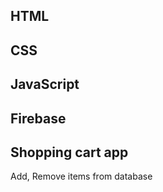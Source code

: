 HTML
-----
CSS
----
JavaScript
---------
Firebase
--------

Shopping cart app 
------------------
Add, Remove items from database
